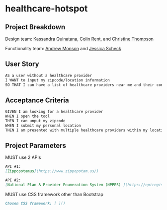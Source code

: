 # healthcare-hotspot

## Project Breakdown

Design team:
[Kassandra Quinatana](https://github.com/kassandraq), [Colin Rent](https://github.com/Crent99), and [Christine Thompson](https://github.com/tarheelz93)

Functionality team:
[Andrew Monson](https://github.com/AndrewCMonson) and [Jessica Scheck](https://github.com/Jessmica11)

## User Story

```md
AS a user without a healthcare provider
I WANT to input my zipcode/location information
SO THAT I can have a list of healthcare providers near me and their contact information
```

## Acceptance Criteria

```md
GIVEN I am looking for a healthcare provider
WHEN I open the tool
THEN I can unput my zipcode
WHEN I submit my personal location
THEN I am presented with multiple healthcare providers within my location range with their contact information
```

## Project Parameters

MUST use 2 APIs

```md
API #1:
[Zippopotamus](https://www.zippopotam.us/)

API #2:
[National Plan & Provider Enumeration System (NPPES) ](https://npiregistry.cms.hhs.gov/api-page)
```

MUST use CSS framework other than Bootstrap

```md
Chosen CSS framework: [ ]()
```
